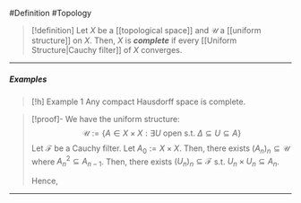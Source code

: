 #Definition #Topology 

> [!definition]
> Let $X$ be a [[topological space]] and $\mathcal{U}$ a [[uniform structure]] on $X$. Then, $X$ is ***complete*** if every [[Uniform Structure|Cauchy filter]] of $X$ converges. 
---
##### Examples
> [!h] Example 1
> Any compact Hausdorff space is complete.

 > [!proof]-
 > We have the uniform structure: $$\mathcal{U}:=\{ A\in X\times X:  \exists U\text{ open s.t. }\Delta \subseteq U\subseteq A \}$$
 > Let $\mathcal{F}$ be a Cauchy filter. Let $A_{0}:=X\times X$. Then, there exists $(A_{n})_{n}\subseteq \mathcal{U}$ where $A_{n}^2\subseteq A_{n-1}$. Then, there exists $(U_{n})_{n}\subseteq \mathcal{F}$ s.t. $U_{n}\times U_{n}\subseteq A_{n}$.
 > 
 > Hence, 
 ---
 